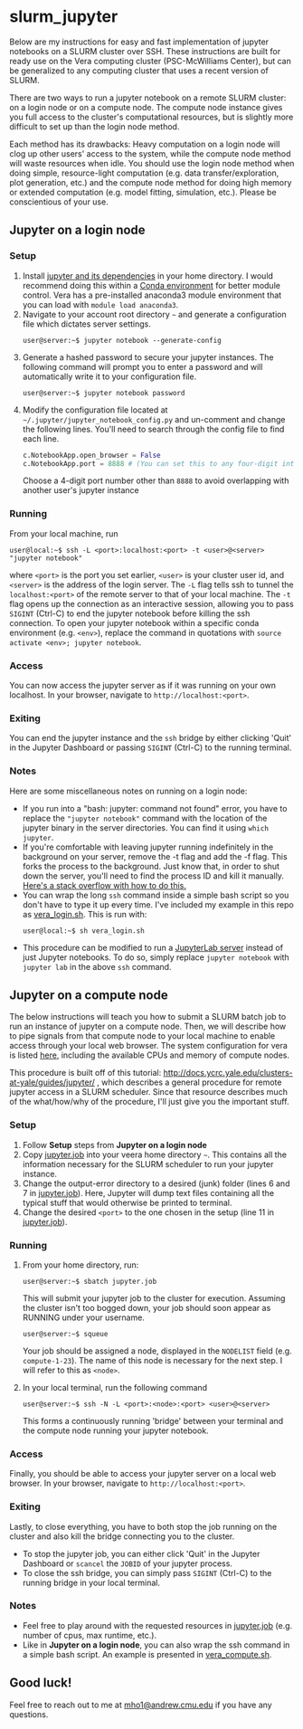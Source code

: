 # slurm_jupyter

Below are my instructions for easy and fast implementation of jupyter notebooks on a SLURM cluster over SSH. These instructions are built for ready use on the Vera computing cluster (PSC-McWilliams Center), but can be generalized to any computing cluster that uses a recent version of SLURM.

There are two ways to run a jupyter notebook on a remote SLURM cluster: on a login node or on a compute node. The compute node instance gives you full access to the cluster's computational resources, but is slightly more difficult to set up than the login node method. 

Each method has its drawbacks: Heavy computation on a login node will clog up other users' access to the system, while the compute node method will waste resources when idle. You should use the login node method when doing simple, resource-light computation (e.g. data transfer/exploration, plot generation, etc.) and the compute node method for doing high memory or extended computation (e.g. model fitting, simulation, etc.). Please be conscientious of your use.

## Jupyter on a login node
### Setup
1. Install [jupyter and its dependencies](https://jupyter.org/install) in your home directory. I would recommend doing this within a [Conda environment](https://docs.conda.io/projects/conda/en/latest/user-guide/getting-started.html) for better module control. Vera has a pre-installed anaconda3 module environment that you can load with `module load anaconda3`.
2. Navigate to your account root directory `~` and generate a configuration file which dictates server settings. 
    ```console
    user@server:~$ jupyter notebook --generate-config
    ```
3. Generate a hashed password to secure your jupyter instances. The following command will prompt you to enter a password and will automatically write it to your configuration file.
    ```console
    user@server:~$ jupyter notebook password
    ```
4. Modify the configuration file located at `~/.jupyter/jupyter_notebook_config.py` and un-comment and change the following lines. You'll need to search through the config file to find each line.
    ```python
    c.NotebookApp.open_browser = False
    c.NotebookApp.port = 8888 # (You can set this to any four-digit integer)
    ```
    Choose a 4-digit port number other than `8888` to avoid overlapping with another user's jupyter instance

### Running
From your local machine, run 
```console
user@local:~$ ssh -L <port>:localhost:<port> -t <user>@<server> "jupyter notebook"
```

where  `<port>` is the port you set earlier, `<user>` is your cluster user id, and `<server>` is the address of the login server. The `-L` flag tells ssh to tunnel the `localhost:<port>` of the remote server to that of your local machine. The `-t` flag opens up the connection as an interactive session, allowing you to pass `SIGINT` (Ctrl-C) to end the jupyter notebook before killing the ssh connection. To open your jupyter notebook within a specific conda environment (e.g. `<env>`), replace the command in quotations with `source activate <env>; jupyter notebook`.


### Access
You can now access the jupyter server as if it was running on your own localhost. In your browser, navigate to ```http://localhost:<port>```.

### Exiting
You can end the jupyter instance and the `ssh` bridge by either clicking 'Quit' in the Jupyter Dashboard or passing `SIGINT` (Ctrl-C) to the running terminal.

### Notes
Here are some miscellaneous notes on running on a login node:
 * If you run into a "bash: jupyter: command not found" error, you have to replace the `"jupyter notebook"` command with the location of the jupyter binary in the server directories. You can find it using `which jupyter`.
 * If you're comfortable with leaving jupyter running indefinitely in the background on your server, remove the -t flag and add the -f flag. This forks the process to the background. Just know that, in order to shut down the server, you'll need to find the process ID and kill it manually. [Here's a stack overflow with how to do this.](https://stackoverflow.com/questions/9447226/how-to-close-this-ssh-tunnel)
 * You can wrap the long `ssh` command inside a simple bash script so you don't have to type it up every time. I've included my example in this repo as [vera_login.sh](vera_login.sh). This is run with:
    ```console
    user@local:~$ sh vera_login.sh
    ```
 * This procedure can be modified to run a [JupyterLab server](https://jupyterlab.readthedocs.io/en/stable/) instead of just Jupyter notebooks. To do so, simply replace `jupyter notebook` with `jupyter lab` in the above `ssh` command.

## Jupyter on a compute node
The below instructions will teach you how to submit a SLURM batch job to run an instance of jupyter on a compute node. Then, we will describe how to pipe signals from that compute node to your local machine to enable access through your local web  browser. The system configuration for vera is listed [here](https://github.com/pscedu/vera/blob/master/docs/index.md), including the available CPUs and memory of compute nodes.

This procedure is built off of this tutorial: http://docs.ycrc.yale.edu/clusters-at-yale/guides/jupyter/ , which describes a general procedure for remote jupyter access in a SLURM scheduler. Since that resource describes much of the what/how/why of the procedure, I'll just give you the important stuff.

### Setup
1. Follow __Setup__ steps from __Jupyter on a login node__
2. Copy [jupyter.job](jupyter.job) into your veera home directory `~`. This contains all the information necessary for the SLURM scheduler to run your jupyter instance.
3. Change the output-error directory to a desired (junk) folder (lines 6 and 7 in [jupyter.job](jupyter.job)).  Here, Jupyter will dump text files containing all the typical stuff that would otherwise be printed to terminal.
4. Change the desired `<port>` to the one chosen in the setup (line 11 in [jupyter.job](jupyter.job)).

### Running
1. From your home directory, run:
    ```console
    user@server:~$ sbatch jupyter.job
    ```
    This will submit your jupyter job to the cluster for execution. Assuming the cluster isn't too bogged down, your job should soon appear as RUNNING under your username.
    ```console
    user@server:~$ squeue
    ```
    Your job should be assigned a node, displayed in the `NODELIST` field (e.g. `compute-1-23`). The name of this node is necessary for the next step. I will refer to this as `<node>`.

2. In your local terminal, run the following command 
    ```console
    user@server:~$ ssh -N -L <port>:<node>:<port> <user>@<server>
    ```
    This forms a continuously running 'bridge' between your terminal and the compute node running your jupyter notebook. 
    
### Access
Finally, you should be able to access your jupyter server on a local web browser. In your browser, navigate to ```http://localhost:<port>```.

### Exiting
Lastly, to close everything, you have to both stop the job running on the cluster and also kill the bridge connecting you to the cluster. 
* To stop the jupyter job, you can either click 'Quit' in the Jupyter Dashboard or `scancel` the `JOBID` of your jupyter process.
* To close the ssh bridge, you can simply pass `SIGINT` (Ctrl-C) to the running bridge in your local terminal.

### Notes
* Feel free to play around with the requested resources in [jupyter.job](jupyter.job) (e.g. number of cpus, max runtime, etc.). 
* Like in __Jupyter on a login node__, you can also wrap the ssh command in a simple bash script. An example is presented in [vera_compute.sh](vera_compute.sh).

## Good luck!
Feel free to reach out to me at <mho1@andrew.cmu.edu> if you have any questions.
